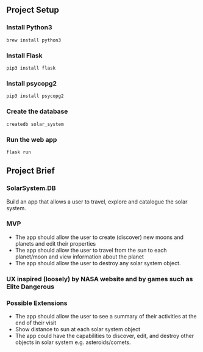 

## Project Setup


### Install Python3

```
brew install python3
```

### Install Flask

```
pip3 install flask
```

### Install psycopg2

```
pip3 install psycopg2
```


### Create the database

```
createdb solar_system
```

### Run the web app

```
flask run
```

## Project Brief

### SolarSystem.DB

Build an app that allows a user to travel, explore and catalogue the solar system.

### MVP

- The app should allow the user to create (discover) new moons and planets and edit their properties
- The app should allow the user to travel from the sun to each planet/moon and view information about the planet
- The app should allow the user to destroy any solar system object.

### UX inspired (loosely) by NASA website and by games such as Elite Dangerous

### Possible Extensions

- The app should allow the user to see a summary of their activities at the end of their visit
- Show distance to sun at each solar system object
- The app could have the capabilities to discover, edit, and destroy other objects in solar system e.g. asteroids/comets.






